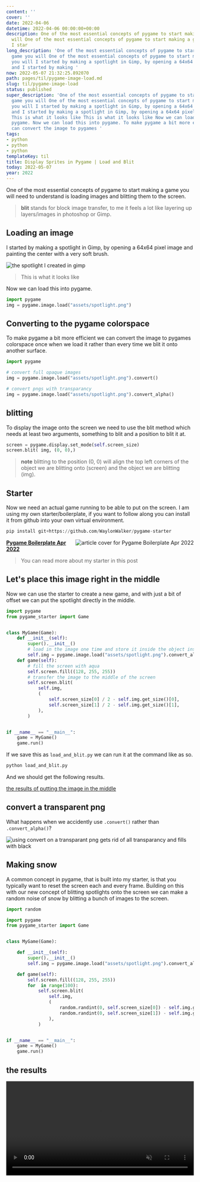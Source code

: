 ```yaml
---
content: ''
cover: ''
date: 2022-04-06
datetime: 2022-04-06 00:00:00+00:00
description: One of the most essential concepts of pygame to start making a game you
  will One of the most essential concepts of pygame to start making a game you will
  I star
long_description: 'One of the most essential concepts of pygame to start making a
  game you will One of the most essential concepts of pygame to start making a game
  you will I started by making a spotlight in Gimp, by opening a 64x64 pixel image
  and I started by making '
now: 2022-05-07 21:32:25.892070
path: pages/til/pygame-image-load.md
slug: til/pygame-image-load
status: published
super_description: 'One of the most essential concepts of pygame to start making a
  game you will One of the most essential concepts of pygame to start making a game
  you will I started by making a spotlight in Gimp, by opening a 64x64 pixel image
  and I started by making a spotlight in Gimp, by opening a 64x64 pixel image and
  This is what it looks like This is what it looks like Now we can load this into
  pygame. Now we can load this into pygame. To make pygame a bit more efficient we
  can convert the image to pygames '
tags:
- python
- python
- python
templateKey: til
title: Display Sprites in Pygame | Load and Blit
today: 2022-05-07
year: 2022
---
```


One of the most essential concepts of pygame to start making a game you will
need to understand is loading images and blitting them to the screen.

> **blit** stands for block image transfer, to me it feels a lot like layering
> up layers/images in photoshop or Gimp.

## Loading an image

I started by making a spotlight in Gimp, by opening a 64x64 pixel image and
painting the center with a very soft brush.

![the spotlight I created in gimp](./spotlight.png)

> This is what it looks like

Now we can load this into pygame.

```python
import pygame
img = pygame.image.load("assets/spotlight.png")
```

## Converting to the pygame colorspace

To make pygame a bit more efficient we can convert the image to pygames
colorspace once when we load it rather than every time we blit it onto another
surface.

```python
import pygame

# convert full opaque images
img = pygame.image.load("assets/spotlight.png").convert()

# convert pngs with transparancy
img = pygame.image.load("assets/spotlight.png").convert_alpha()
```

## blitting

To display the image onto the screen we need to use the blit method which needs
at least two arguments, something to blit and a position to blit it at.

```python
screen = pygame.display.set_mode(self.screen_size)
screen.blit( img, (0, 0),)
```

> **note** blitting to the position (0, 0) will align the top left corners of
> the object we are blitting onto (screen) and the object we are blitting
> (img).

## Starter

Now we need an actual game running to be able to put on the screen.  I am using
my own starter/boilerplate, if you want to follow along you can install it from
github into your own virtual environment.

```python
pip install git+https://github.com/WaylonWalker/pygame-starter
```


  <div class="onelinelink-wrapper">
      <a class="onelinelink" href="https://waylonwalker.com/til/pygame-boilerplate-apr-2022/">
          <img style="float: right;" align='right' src="https://images.waylonwalker.com/til/pygame-boilerplate-apr-2022-og_250x140.png" alt="article cover for 
 Pygame Boilerplate Apr 2022
"/>
          <p><strong>
 Pygame Boilerplate Apr 2022
</strong></p>
      </a>
  </div>


> You can read more about my starter in this post

## Let's place this image right in the middle

Now we can use the starter to create a new game, and with just a bit of offset
we can put the spotlight directly in the middle.

```python
import pygame
from pygame_starter import Game


class MyGame(Game):
    def __init__(self):
        super().__init__()
        # load in the image one time and store it inside the object instance
        self.img = pygame.image.load("assets/spotlight.png").convert_alpha()
    def game(self):
        # fill the screen with aqua
        self.screen.fill((128, 255, 255))
        # transfer the image to the middle of the screen
        self.screen.blit(
            self.img,
            (
                self.screen_size[0] / 2 - self.img.get_size()[0],
                self.screen_size[1] / 2 - self.img.get_size()[1],
            ),
        )


if __name__ == "__main__":
    game = MyGame()
    game.run()
```

If we save this as `load_and_blit.py` we can run it at the command like as so.

```python
python load_and_blit.py
```

And we should get the following results.

[the results of putting the image in the middle](https://images.waylonwalker.com/pygame-load-blit-center-alpha.png)

## convert a transparent png

What happens when we accidently use `.convert()` rather than `.convert_alpha()`?

![using convert on a transparant png gets rid of all transparancy and fills with black](https://images.waylonwalker.com/pygame-load-blit-center-no-alpha.png)

## Making snow

A common concept in pygame, that is built into my starter, is that you
typically want to reset the screen each and every frame.  Building on this with
our new concept of blitting spotlights onto the screen we can make a random
noise of snow by blitting a bunch of images to the screen.

```python
import random

import pygame
from pygame_starter import Game


class MyGame(Game):

    def __init__(self):
        super().__init__()
        self.img = pygame.image.load("assets/spotlight.png").convert_alpha()

    def game(self):
        self.screen.fill((128, 255, 255))
        for  in range(100):
            self.screen.blit(
                self.img,
                (
                    random.randint(0, self.screen_size[0]) - self.img.get_size()[0],
                    random.randint(0, self.screen_size[1]) - self.img.get_size()[1],
                ),
            )


if __name__ == "__main__":
    game = MyGame()
    game.run()
```

## the results

<video autoplay="" controls="" loop="true" muted="" playsinline="" width="100%">
    <source src="https://images.waylonwalker.com/pygame-snow.mp4" type="video/mp4">
    Sorry, your browser doesn't support embedded videos.
</video>